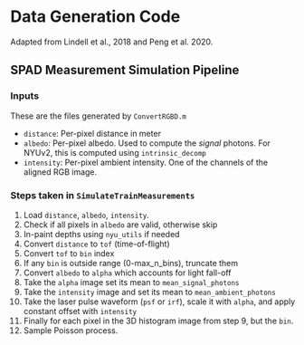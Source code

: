 # Data Generation Code

Adapted from Lindell et al., 2018 and Peng et al. 2020.


## SPAD Measurement Simulation Pipeline

### Inputs

These are the files generated by `ConvertRGBD.m`

* `distance`: Per-pixel distance in meter
* `albedo`: Per-pixel albedo. Used to compute the *signal* photons. For NYUv2, this is computed using `intrinsic_decomp`
* `intensity`: Per-pixel ambient intensity. One of the channels of the aligned RGB image. 

### Steps taken in `SimulateTrainMeasurements`

1. Load `distance`, `albedo`, `intensity`.
2. Check if all pixels in `albedo` are valid, otherwise skip 
3. In-paint depths using `nyu_utils` if needed
4. Convert `distance` to `tof` (time-of-flight)
5. Convert `tof` to `bin` index
6. If any `bin` is outside range (0-max_n_bins), truncate them
7. Convert `albedo` to `alpha` which accounts for light fall-off
8. Take the `alpha` image set its mean to `mean_signal_photons`
8. Take the `intensity` image and set its mean to `mean_ambient_photons`
9. Take the laser pulse waveform (`psf` or `irf`), scale it with `alpha`, and apply constant offset with `intensity`
10. Finally for each pixel in the 3D histogram image from step 9, but the `bin`.
11. Sample Poisson process. 